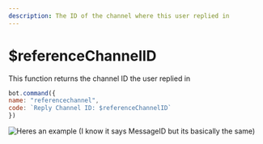 ```yaml
---
description: The ID of the channel where this user replied in
---
```


# $referenceChannelID

This function returns the channel ID the user replied in

```javascript
bot.command({
name: "referencechannel",
code: `Reply Channel ID: $referenceChannelID`
})
```

![Heres an example (I know it says MessageID but its basically the same)](<../../.gitbook/assets/image (14) (4) (4) (3) (3).png>)
